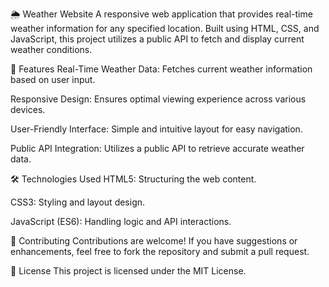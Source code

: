 🌦️ Weather Website
A responsive web application that provides real-time weather information for any specified location. Built using HTML, CSS, and JavaScript, this project utilizes a public API to fetch and display current weather conditions.


🚀 Features
Real-Time Weather Data: Fetches current weather information based on user input.

Responsive Design: Ensures optimal viewing experience across various devices.

User-Friendly Interface: Simple and intuitive layout for easy navigation.

Public API Integration: Utilizes a public API to retrieve accurate weather data.

🛠️ Technologies Used
HTML5: Structuring the web content.

CSS3: Styling and layout design.

JavaScript (ES6): Handling logic and API interactions.


🤝 Contributing
Contributions are welcome! If you have suggestions or enhancements, feel free to fork the repository and submit a pull request.

📄 License
This project is licensed under the MIT License.
